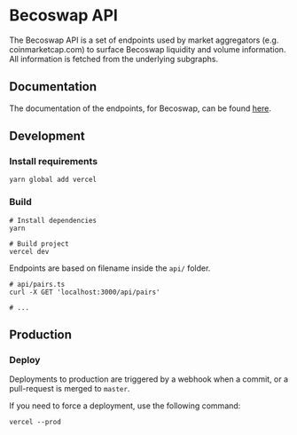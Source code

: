 # Becoswap API

The Becoswap API is a set of endpoints used by market aggregators (e.g. coinmarketcap.com) to surface Becoswap liquidity
and volume information. All information is fetched from the underlying subgraphs.

## Documentation

The documentation of the endpoints, for Becoswap, can be found [here](documentation.md).

## Development

### Install requirements

```shell
yarn global add vercel
```

### Build

```shell
# Install dependencies
yarn

# Build project
vercel dev
```

Endpoints are based on filename inside the `api/` folder.

```shell
# api/pairs.ts
curl -X GET 'localhost:3000/api/pairs'

# ...
```

## Production

### Deploy

Deployments to production are triggered by a webhook when a commit, or a pull-request is merged to `master`.

If you need to force a deployment, use the following command:

```shell
vercel --prod
```
